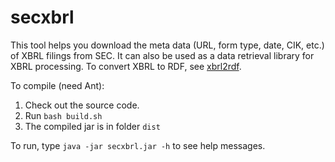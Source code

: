 secxbrl
=======

This tool helps you download the meta data (URL, form type, date, CIK, etc.) of XBRL filings from SEC. It can also be used as a data retrieval library for XBRL processing. To convert XBRL to RDF, see [xbrl2rdf](https://github.com/ekzhu/xbrl2rdf).

To compile (need Ant):

1. Check out the source code.
2. Run `bash build.sh`
3. The compiled jar is in folder `dist`

To run, type `java -jar secxbrl.jar -h` to see help messages.